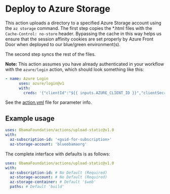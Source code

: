 # Deploy to Azure Storage

This action uploads a directory to a specified Azure Storage account using the `az storage` command. The first step copies the *.html
files with the `Cache-Control: no-store` header. Bypassing the cache in this way helps us ensure that the session affinity cookies
are set properly by Azure Front Door when deployed to our blue/green environment(s).

The second step syncs the rest of the files.

**Note:** This action assumes you have already authenticated in your workflow with the `azure/login` action, which should look something like this:

```yaml
- name: Azure Login
      uses: azure/login@v1
      with:
        creds: '{"clientId":"${{ inputs.AZURE_CLIENT_ID }}","clientSecret":"${{ inputs.AZURE_CLIENT_SECRET }}","subscriptionId":"${{ inputs.AZURE_SUBSCRIPTION_ID }}","tenantId":"${{ inputs.AZURE_TENANT_ID }}"}'
```

See the [action.yml](./action.yml) file for parameter info.

## Example usage

```yaml
uses: ObamaFoundation/actions/upload-static@v1.0
with:
  az-subscription-id: '<guid-for-subscription>'
  az-storage-account: 'blueobamaorg'
```

The complete interface with defaults is as follows:

```yaml
uses: ObamaFoundation/actions/upload-static@v1.0
with:
  az-subscription-id: # No Default (Required)
  az-storage-account: # No Default (Required)
  az-storage-container: # Default '$web'
  paths: # Default 'build'
```